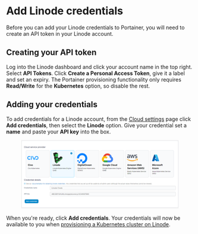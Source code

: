# Add Linode credentials

Before you can add your Linode credentials to Portainer, you will need to create an API token in your Linode account.

## Creating your API token

Log into the Linode dashboard and click your account name in the top right. Select **API Tokens**. Click **Create a Personal Access Token**, give it a label and set an expiry. The Portainer provisioning functionality only requires **Read/Write** for the **Kubernetes** option, so disable the rest.

## Adding your credentials

To add credentials for a Linode account, from the [Cloud settings](./) page click **Add credentials**, then select the **Linode** option. Give your credential set a **name** and paste your **API key** into the box.

<figure><img src="../../../.gitbook/assets/2.15-settings-cloud-linode-add.png" alt=""><figcaption></figcaption></figure>

When you're ready, click **Add credentials**. Your credentials will now be available to you when [provisioning a Kubernetes cluster on Linode](../../../start/agent/kaas/linode.md).
